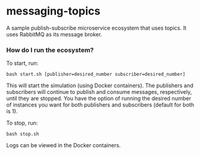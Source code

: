 # messaging-topics #

A sample publish-subscribe microservice ecosystem that uses topics. It uses 
RabbitMQ as its message broker.

### How do I run the ecosystem? ###

To start, run:
```
bash start.sh [publisher=desired_number subscriber=desired_number]
```

This will start the simulation (using Docker containers). The 
publishers and subscribers will continue to publish and consume messages, 
respectively, until they are stopped. You have the option of running the 
desired number of instances you want for both publishers and subscribers 
(default for both is 1).

To stop, run:
```
bash stop.sh
```

Logs can be viewed in the Docker containers.
